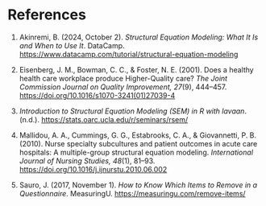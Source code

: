 # References

1. Akinremi, B. (2024, October 2). *Structural Equation Modeling: What It Is and When to Use It*. DataCamp. https://www.datacamp.com/tutorial/structural-equation-modeling

2. Eisenberg, J. M., Bowman, C. C., & Foster, N. E. (2001). Does a healthy health care workplace produce Higher-Quality care? *The Joint Commission Journal on Quality Improvement, 27*(9), 444–457. https://doi.org/10.1016/s1070-3241(01)27039-4

3. *Introduction to Structural Equation Modeling (SEM) in R with lavaan*. (n.d.). https://stats.oarc.ucla.edu/r/seminars/rsem/

4. Mallidou, A. A., Cummings, G. G., Estabrooks, C. A., & Giovannetti, P. B. (2010). Nurse specialty subcultures and patient outcomes in acute care hospitals: A multiple-group structural equation modeling. *International Journal of Nursing Studies, 48*(1), 81–93. https://doi.org/10.1016/j.ijnurstu.2010.06.002

5. Sauro, J. (2017, November 1). *How to Know Which Items to Remove in a Questionnaire*. MeasuringU. https://measuringu.com/remove-items/
